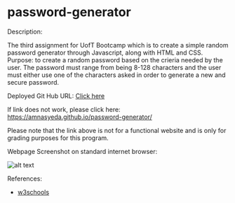 # password-generator

Description:

The third assignment for UofT Bootcamp which is to create a simple random password generator through Javascript, along with HTML and CSS. 
Purpose: to create a random password based on the crieria needed by the user. The password must range from being 8-128 characters and the user must either use one of the characters asked in order to generate a new and secure password. 

Deployed Git Hub URL: 
<a href="https://amnasyeda.github.io/password-generator/" target="_blank">Click here</a>

If link does not work, please click here: https://amnasyeda.github.io/password-generator/


Please note that the link above is not for a functional website and is only for grading purposes for this program. 

Webpage Screenshot on standard internet browser:


![alt text](https://raw.githubusercontent.com/amnasyeda/password-generator/assets/images/password-generator.png)

References:
- [w3schools](https://www.w3schools.com/)
